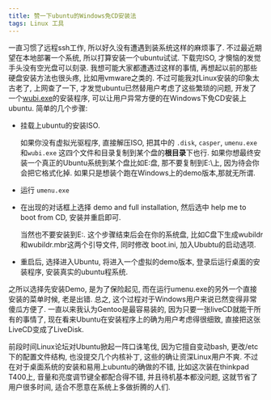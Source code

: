 ```yaml
---
title: 赞一下ubuntu的Windows免CD安装法
tags: Linux 工具
---
```


一直习惯了远程ssh工作, 所以好久没有遭遇到装系统这样的麻烦事了. 不过最近期望在本地部署一个系统, 所以打算安装一个ubuntu试试. 下载完ISO, 才懊恼的发觉手头没有空光盘可以刻录. 我想可能大家都遭遇过这样的事情, 再想起以前的那些硬盘安装方法也很头疼, 比如用vmware之类的. 不过可能我对Linux安装的印象太古老了, 上网查了一下, 才发觉ubuntu已然替用户考虑了这些繁琐的问题, 开发了一个[wubi.exe](http://wubi-installer.org/)的安装程序, 可以让用户异常方便的在Windows下免CD安装上ubuntu. 简单的几个步骤:

-   挂载上ubuntu的安装ISO.

    如果你没有虚拟光驱程序, 直接解压ISO, 把其中的 `.disk`, `casper`, `umenu.exe`和`wubi.exe` 这四个文件和目录复制到某个盘的**根目录**下也行. 如果你想最终安装一个真正的Ubuntu系统到某个盘比如E:盘, 那不要复制到E:\上, 因为待会你会把它格式化掉. 如果只是想装个跑在Windows上的demo版本,那就无所谓.

-   运行 `umenu.exe`
-   在出现的对话框上选择 demo and full installation, 然后选中 help me to boot from CD, 安装并重启即可.

    当然也不要安装到E:\. 这个步骤结束后会在你的系统盘, 比如C盘下生成wubildr和wubildr.mbr这两个引导文件, 同时修改 boot.ini, 加入Ububtu的启动选项.

-   重启后, 选择进入Ubuntu, 将进入一个虚拟的demo版本, 登录后运行桌面的安装程序, 安装真实的ubuntu程系统.

之所以选择先安装Demo, 是为了保险起见, 而在运行umenu.exe的另外一个直接安装的菜单时候, 老是出错. 总之, 这个过程对于Windows用户来说已然变得非常傻瓜方便了. 一直以来我认为Gentoo是最容易装的, 因为只要一张liveCD就能干所有的事情了, 现在看来Ubuntu在安装程序上的确为用户考虑得很细致, 直接把这张LiveCD变成了LiveDisk.

前段时间Linux论坛对Ubuntu掀起一阵口诛笔伐, 因为它擅自变动bash, 更改/etc下的配置文件结构, 也没提交几个内核补丁, 这些的确让资深Linux用户不爽. 不过在对于桌面系统的安装和易用上ubuntu的确做的不错, 比如这次装在thinkpad T400上, 音量和亮度调节键全都配合得不错, 并且待机基本都没问题, 这就节省了用户很多时间, 适合不愿意在系统上多做折腾的人们.
